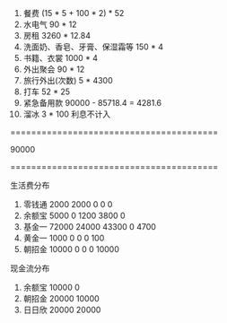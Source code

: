 

1. 餐费 (15 * 5 + 100 * 2) * 52
2. 水电气 90 * 12
3. 房租 3260 * 12.84
4. 洗面奶、香皂、牙膏、保湿霜等 150 * 4
5. 书籍、衣裳 1000 * 4
6. 外出聚会 90 * 12
7. 旅行外出(次数) 5 * 4300
8. 打车 52 * 25
9. 紧急备用款 90000 - 85718.4 = 4281.6
0. 溜冰 3 * 100 利息不计入

========================================

90000

========================================

生活费分布

1. 零钱通  2000  2000     0    0     0
2. 余额宝  5000     0  1200 3800     0
3. 基金一 72000 24000 43300    0  4700
4. 黄金一  1000     0     0    0   100
5. 朝招金 10000     0     0    0 10000

现金流分布

1. 余额宝 10000     0
2. 朝招金 20000 10000
3. 日日欣 20000 20000